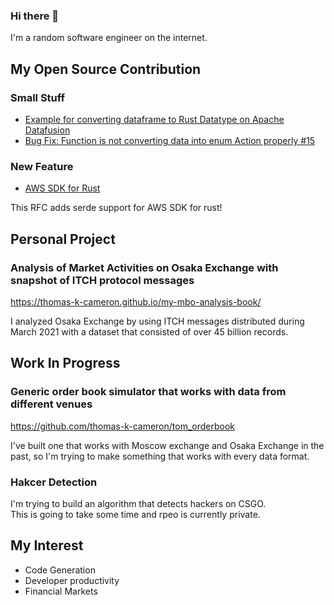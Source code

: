 ### Hi there 👋
I'm a random software engineer on the internet.

## My Open Source Contribution
### Small Stuff
- [Example for converting dataframe to Rust Datatype on Apache Datafusion](https://github.com/apache/arrow-datafusion/pull/2969)
- [Bug Fix: Function is not converting data into enum Action properly #15](https://github.com/databento/dbn/pull/15)
### New Feature
- [AWS SDK for Rust](https://github.com/awslabs/smithy-rs/blob/main/design/src/rfcs/rfc0030_serialization_and_deserialization.md)

This RFC adds serde support for AWS SDK for rust!

## Personal Project
### Analysis of Market Activities on Osaka Exchange with snapshot of ITCH protocol messages
https://thomas-k-cameron.github.io/my-mbo-analysis-book/

I analyzed Osaka Exchange by using ITCH messages distributed during March 2021 with a dataset that consisted of over 45 billion records. 

## Work In Progress
### Generic order book simulator that works with data from different venues
https://github.com/thomas-k-cameron/tom_orderbook

I've built one that works with Moscow exchange and Osaka Exchange in the past, so I'm trying to make something that works with every data format.

### Hakcer Detection
I'm trying to build an algorithm that detects hackers on CSGO.   
This is going to take some time and rpeo is currently private.


## My Interest
- Code Generation
- Developer productivity
- Financial Markets

